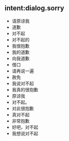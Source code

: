 ## intent:dialog.sorry
- 请原谅我
- 道歉
- 对不起
- 对不起的
- 我很抱歉
- 我的道歉
- 向我道歉
- 借口
- 请再说一遍
- 赦免
- 我说对不起
- 我真的很抱歉
- 原谅我
- 对不起。
- 对此很抱歉
- 真对不起
- 非常抱歉
- 好吧，对不起
- 我想说对不起
